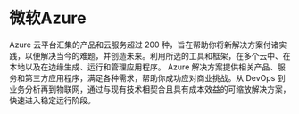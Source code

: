 # 微软Azure

Azure 云平台汇集的产品和云服务超过 200 种，旨在帮助你将新解决方案付诸实践，以便解决当今的难题，并创造未来。利用所选的工具和框架，在多个云中、在本地以及在边缘生成、运行和管理应用程序。
Azure 解决方案提供相关产品、服务和第三方应用程序，满足各种需求，帮助你成功应对商业挑战。从 DevOps 到业务分析再到物联网，通过与现有技术相契合且具有成本效益的可缩放解决方案，快速进入稳定运行阶段。
